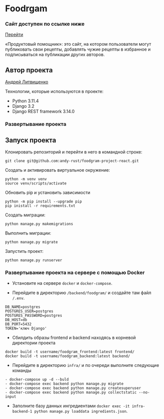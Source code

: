 # Foodrgam
### Сайт доступен по ссылке ниже
[Перейти](https://andy-foodgram.ddns.net)

 «Продуктовый помощник»: это сайт, на котором пользователи могут публиковать свои рецепты, добавлять чужие рецепты в избранное и подписываться на публикации других авторов.

## Автор проекта

[Андрей Литвищенко](https://github.com/andy-rust)

Технологии, которые используются в проекте:
- Python 3.11.4
- Django 3.2
- Django REST framework 3.14.0

### Развертывание проекта

## Запуск проекта

Клонировать репозиторий и перейти в него в командной строке:

```
git clone git@github.com:andy-rust/foodgram-project-react.git
```
Cоздать и активировать виртуальное окружение:

```
python -m venv venv
source venv/scripts/activate
```

Обновить pip и установить зависимости

```
python -m pip install --upgrade pip
pip inistall -r requirements.txt
```

Создать миграции:

```
python manage.py makemigrations
```

Выполнить миграции:

```
python manage.py migrate
```

Запустить проект:

```
python manage.py runserver
```

### Развертывание проекта на сервере c помощью Docker

- Установите на сервере `docker` и `docker-compose`.

- Перейдите в директорию `/backend/foodgram/` и создайте там файл `/.env`.
```
DB_NAME=postgres
POSTGRES_USER=postgres
POSTGRES_PASSWORD=postgres
DB_HOST=db
DB_PORT=5432
TOKEN='ключ Django'
```
- Сбилдить образы frontend и backend находясь в корневой директории проекта
```
docker build -t username/foodgram_frontend:latest frontend/
docker build -t username/foodgram_backend:latest backend/
```

- Перейдите в директорию `infra/` и по очереди выполните следующие команды
```
- docker-compose up -d --buld
- docker-compose exec backend python manage.py migrate
- docker-compose exec backend python manage.py createsuperuser
- docker-compose exec backend python manage.py collectstatic --no-input
```

- Заполните базу данных ингредиентами
`docker exec -it infra-backend-1 python manage.py loaddata ingredients.json`.
